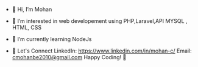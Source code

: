 - 👋 Hi, I’m Mohan 
- 👀 I’m interested in web developement using PHP,Laravel,API MYSQL , HTML, CSS
- 🌱 I’m currently learning NodeJs

- 🤝 Let's Connect
LinkedIn: https://www.linkedin.com/in/mohan-c/
Email: cmohanbe2010@gmail.com
Happy Coding! 🚀

<!---
mohanc1989/mohanc1989 is a ✨ special ✨ repository because its `README.md` (this file) appears on your GitHub profile.
You can click the Preview link to take a look at your changes.
--->
